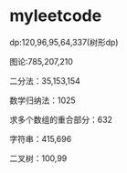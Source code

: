 # myleetcode
dp:120,96,95,64,337(树形dp)

图论:785,207,210

二分法：35,153,154

数学归纳法：1025

求多个数组的重合部分：632

字符串：415,696

二叉树：100,99
